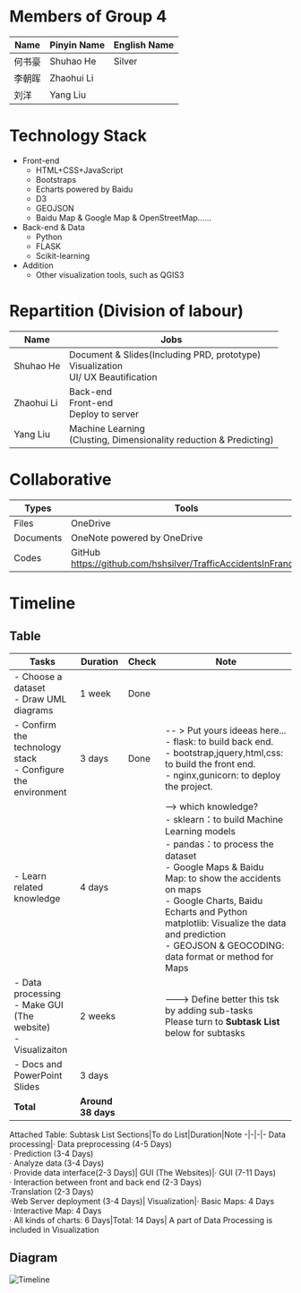 # Members of Group 4 
Name|Pinyin Name|English Name
-|-|-
何书豪|Shuhao He|Silver
李朝晖|Zhaohui Li|
刘洋|Yang Liu|

# Technology Stack  
 - Front-end
     - HTML+CSS+JavaScript
     - Bootstraps
    - Echarts powered by Baidu
    - D3
    - GEOJSON
    - Baidu Map & Google Map & OpenStreetMap……
 - Back-end & Data 
    - Python
    - FLASK
    - Scikit-learning
 - Addition
    - Other visualization tools, such as QGIS3

# Repartition (Division of labour)
Name|Jobs
-|-
Shuhao He| 	Document & Slides(Including PRD, prototype)<br>Visualization<br>UI/ UX Beautification
Zhaohui Li|Back-end<br>Front-end<br>Deploy to server
Yang Liu|Machine Learning <br>(Clusting, Dimensionality reduction & Predicting)

# Collaborative
Types|Tools
-|-
Files|OneDrive	
Documents|OneNote powered by OneDrive	
Codes|GitHub	https://github.com/hshsilver/TrafficAccidentsInFrance/

# Timeline
## Table
Tasks|Duration|Check|Note
-|-|-|-
 - Choose a dataset<br> - Draw UML diagrams|1 week|Done
 - Confirm the technology stack<br> - Configure the environment|3 days|Done|-- > Put yours ideeas here...<br> - flask: to build back end.<br> - bootstrap,jquery,html,css: to build the front end.<br> - nginx,gunicorn: to deploy the project.
 - Learn related knowledge|4 days||--> which knowledge?<br> - sklearn：to build Machine Learning models<br> - pandas：to process the dataset<br> - Google Maps & Baidu Map: to show the accidents on maps <br> - Google Charts, Baidu Echarts and Python matplotlib: Visualize the data and prediction<br> - GEOJSON & GEOCODING: data format or method for Maps
 - Data processing<br> - Make GUI (The website)<br> - Visualizaiton|2 weeks||---> Define better this tsk by adding sub-tasks<br> Please turn to **Subtask List** below for subtasks
 - Docs and PowerPoint Slides|3 days|
**Total**|	**Around 38 days**|

Attached Table: Subtask List
Sections|To do List|Duration|Note
-|-|-|-
Data processing|· Data preprocessing (4-5 Days) <br>· Prediction (3-4 Days)<br>· Analyze data (3-4 Days)<br>· Provide data interface(2-3 Days)|
GUI (The Websites)|· GUI (7-11 Days) <br>· Interaction between front and back end (2-3 Days)<br>·Translation (2-3 Days)<br>·Web Server deployment (3-4 Days)|
Visualization|· Basic Maps: 4 Days<br>· Interactive Map: 4 Days<br>· All kinds of charts: 6 Days|Total: 14 Days| A part of Data Processing is included in Visualization

<!-- ```mermaid
gantt
        dateFormat  YYYY-MM-DD
        title  Gantt Chart
        section Tasks
        Choose a dataset:done,des1,2019-4-29,7d
        Draw UML diagrams:done,des1,2019-4-29,7d
        technology stack:active,des2,after des1, d
        计划中:des3, after des2, 5d

``` -->

## Diagram
![Timeline](/Pictures/XMIND_Diagrams/Accidents_In_France_Timeline.png)
